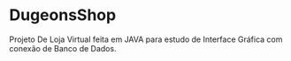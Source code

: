 # DugeonsShop
Projeto De Loja Virtual feita em JAVA para estudo de Interface Gráfica com conexão de Banco de Dados.
